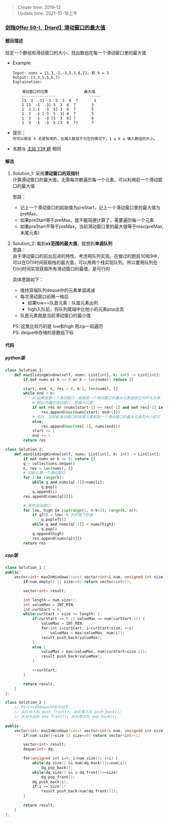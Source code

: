 > Create time: 2019-12  
> Update time: 2021-10-18上午  

### [剑指Offer 59-I.【Hard】滑动窗口的最大值](https://leetcode-cn.com/problems/hua-dong-chuang-kou-de-zui-da-zhi-lcof/)

#### 题目描述
给定一个数组和滑动窗口的大小，找出数组在每一个滑动窗口里的最大值

- Example:
    ```
    Input: nums = [1,3,-1,-3,5,3,6,7], 和 k = 3
    Output: [3,3,5,5,6,7]
    Explaination:

        滑动窗口的位置                最大值
        ---------------               -----
        [1  3  -1] -3  5  3  6  7       3
        1 [3  -1  -3] 5  3  6  7       3
        1  3 [-1  -3  5] 3  6  7       5
        1  3  -1 [-3  5  3] 6  7       5
        1  3  -1  -3 [5  3  6] 7       6
        1  3  -1  -3  5 [3  6  7]      7
    ```  
- 提示：  
    `你可以假设 k 总是有效的，在输入数组不为空的情况下，1 ≤ k ≤ 输入数组的大小。`

- 本题与 [主站 239 题](https://leetcode-cn.com/problems/sliding-window-maximum/) 相同

#### 解法
1. Solution_1: 采用**滑动窗口的双指针**    
    计算滑动窗口的最大值，无需每次都遍历每一个元素，可以利用前一个滑动窗口的最大值  
    
    思路：  
    - 记上一个滑动窗口的起始值为preStart，记上一个滑动窗口里的最大值为preMax，
    - 如果preStart等于preMax，就不能简便计算了，需要遍历每一个元素
    - 如果preStart不等于preMax，当前滑动窗口里的最大值等于max(preMax, 末尾元素)


2. Solution_2: 看到**xx范围的最大值**，就想到**单调队列**   
    思路：  
    由于滑动窗口的前出后进的特性，考虑用队列实现。在做过的题目30和9中，可以在O(1)时间获取栈的最大值，可以用两个栈实现队列。所以要用队列在O(n)时间实现获取所有滑动窗口的最值，是可行的
    
    具体思路如下：  
    - 维持双端队列deque中的元素单调递减
    - 每次滑动窗口前移一格后
        - 如果low==队首元素：队首元素出列
        - high入队前，将队列尾端中比他小的元素pop出去
    - 队首元素就是当前滑动窗口的最小值

    PS: 这里比较巧的是 low和high 用zip一起遍历  
    PS: deque中存储的是数组下标


#### 代码
##### python版
```python
class Solution_1:
    def maxSlidingWindow(self, nums: List[int], k: int) -> List[int]:
        if not nums or k <= 0 or k > len(nums): return []

        start, end, n, res = 0, k-1, len(nums), []
        while end < n:
            # 如果是第一个滑动窗口；或者前一个滑动窗口的最大元素就是它的开头元素
            # 就必须遍历滑动窗口，求最大元素
            if not res or (nums[start-1] == res[-1] and not res[-1] in nums[start:end+1]):
                res.append(max(nums[start: end+1]))
            # 否则，比较新滑动窗口的末尾元素和前一个滑动窗口的最大元素的大小即可
            else:
                res.append(max(res[-1], nums[end]))
            start += 1
            end += 1
        return res
```

```python
class Solution_2:
    def maxSlidingWindow(self, nums: List[int], k: int) -> List[int]:
        if not nums or k <= 0: return []
        q = collections.deque()
        n, res = len(nums), []
        # 初始化第一个滑动窗口
        for i in range(k):
            while q and nums[q[-1]]<nums[i]:
                q.pop()
            q.append(i)
        res.append(nums[q[0]])

        # 其他滑动窗口
        for low, high in zip(range(1, n-k+2), range(k, n)):
            if q[0] < low: # 比的是下标值
                q.popleft()
            while q and nums[q[-1]] < nums[high]:
                q.pop()
            q.append(high)
            res.append(nums[q[0]])
        return res
```

##### cpp版
```cpp
class Solution_1 {
public:
    vector<int> maxInWindows(const vector<int>& num, unsigned int size) {
        if(num.empty() || size<=0) return vector<int>();

        vector<int> result;

        int length = num.size();
        int valueMax = INT_MIN;
        int curStart = 0;
        while(curStart + size <= length) {
            if(curStart == 0 || valueMax == num[curStart-1]) {
                valueMax = INT_MIN;
                for(int i=curStart; i<curStart+size; ++i)
                    valueMax = max(valueMax, num[i]);
                result.push_back(valueMax);
            }
            else {
                valueMax = max(valueMax, num[curStart+size-1]);
                result.push_back(valueMax);
            }

            ++curStart;
        }

        return result;
    }
};
```
```cpp
class Solution_2 {
    // PS:C++的deque的命令如下：
    // 从队头入队 push_front(); 从队尾入队 push_back();
    // 从对头出队 pop_front(); 从队尾出队 pop_back();
    
public:
    vector<int> maxInWindows(const vector<int>& num, unsigned int size) {
        if(num.size()<size || size<=0) return vector<int>();

        vector<int> result;
        deque<int> dq;

        for(unsigned int i=0; i<num.size(); ++i) {
            while(dq.size() && num[dq.back()]<=num[i])
                dq.pop_back();
            while(dq.size() && i-dq.front()>=size)
                dq.pop_front();
            dq.push_back(i);
            if(i >= size-1)
                result.push_back(num[dq.front()]);
        }
    
        return result;
    }
};
```